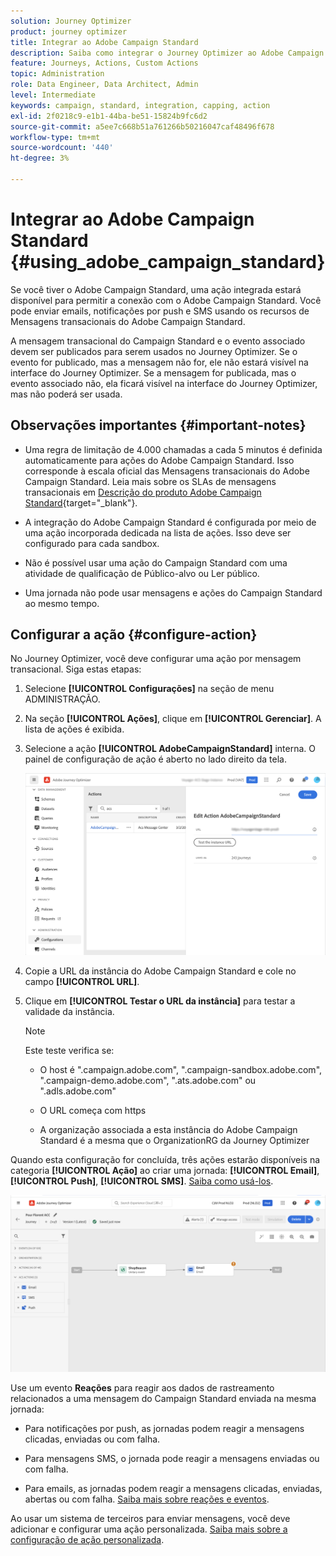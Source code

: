 ```yaml
---
solution: Journey Optimizer
product: journey optimizer
title: Integrar ao Adobe Campaign Standard
description: Saiba como integrar o Journey Optimizer ao Adobe Campaign Standard
feature: Journeys, Actions, Custom Actions
topic: Administration
role: Data Engineer, Data Architect, Admin
level: Intermediate
keywords: campaign, standard, integration, capping, action
exl-id: 2f0218c9-e1b1-44ba-be51-15824b9fc6d2
source-git-commit: a5ee7c668b51a761266b50216047caf48496f678
workflow-type: tm+mt
source-wordcount: '440'
ht-degree: 3%

---
```


# Integrar ao Adobe Campaign Standard {#using_adobe_campaign_standard}

Se você tiver o Adobe Campaign Standard, uma ação integrada estará disponível para permitir a conexão com o Adobe Campaign Standard. Você pode enviar emails, notificações por push e SMS usando os recursos de Mensagens transacionais do Adobe Campaign Standard.

A mensagem transacional do Campaign Standard e o evento associado devem ser publicados para serem usados no Journey Optimizer. Se o evento for publicado, mas a mensagem não for, ele não estará visível na interface do Journey Optimizer. Se a mensagem for publicada, mas o evento associado não, ela ficará visível na interface do Journey Optimizer, mas não poderá ser usada.

## Observações importantes {#important-notes}

* Uma regra de limitação de 4.000 chamadas a cada 5 minutos é definida automaticamente para ações do Adobe Campaign Standard. Isso corresponde à escala oficial das Mensagens transacionais do Adobe Campaign Standard. Leia mais sobre os SLAs de mensagens transacionais em [Descrição do produto Adobe Campaign Standard](https://helpx.adobe.com/br/legal/product-descriptions/campaign-standard.html){target="_blank"}.

* A integração do Adobe Campaign Standard é configurada por meio de uma ação incorporada dedicada na lista de ações. Isso deve ser configurado para cada sandbox.

* Não é possível usar uma ação do Campaign Standard com uma atividade de qualificação de Público-alvo ou Ler público.

* Uma jornada não pode usar mensagens e ações do Campaign Standard ao mesmo tempo.

## Configurar a ação {#configure-action}

No Journey Optimizer, você deve configurar uma ação por mensagem transacional. Siga estas etapas:

1. Selecione **[!UICONTROL Configurações]** na seção de menu ADMINISTRAÇÃO.

1. Na seção **[!UICONTROL Ações]**, clique em **[!UICONTROL Gerenciar]**. A lista de ações é exibida.

1. Selecione a ação **[!UICONTROL AdobeCampaignStandard]** interna. O painel de configuração de ação é aberto no lado direito da tela.

   ![](assets/actioncampaign.png)

1. Copie a URL da instância do Adobe Campaign Standard e cole no campo **[!UICONTROL URL]**.

1. Clique em **[!UICONTROL Testar o URL da instância]** para testar a validade da instância.

   >[!NOTE]
   >
   >Este teste verifica se:
   >
   >* O host é &quot;.campaign.adobe.com&quot;, &quot;.campaign-sandbox.adobe.com&quot;, &quot;.campaign-demo.adobe.com&quot;, &quot;.ats.adobe.com&quot; ou &quot;.adls.adobe.com&quot;
   >
   >* O URL começa com https
   >
   >* A organização associada a esta instância do Adobe Campaign Standard é a mesma que o OrganizationRG da Journey Optimizer

Quando esta configuração for concluída, três ações estarão disponíveis na categoria **[!UICONTROL Ação]** ao criar uma jornada: **[!UICONTROL Email]**, **[!UICONTROL Push]**, **[!UICONTROL SMS]**. [Saiba como usá-los](../building-journeys/using-adobe-campaign-standard.md).

![](assets/journey58.png)

Use um evento **Reações** para reagir aos dados de rastreamento relacionados a uma mensagem do Campaign Standard enviada na mesma jornada:

* Para notificações por push, as jornadas podem reagir a mensagens clicadas, enviadas ou com falha.

* Para mensagens SMS, o jornada pode reagir a mensagens enviadas ou com falha.

* Para emails, as jornadas podem reagir a mensagens clicadas, enviadas, abertas ou com falha. [Saiba mais sobre reações e eventos](../building-journeys/reaction-events.md).

Ao usar um sistema de terceiros para enviar mensagens, você deve adicionar e configurar uma ação personalizada. [Saiba mais sobre a configuração de ação personalizada](../action/about-custom-action-configuration.md).